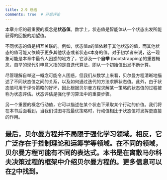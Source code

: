 ```yaml
---
title: 2.9 总结
comments: true  # 开启评论
---
```

本章介绍的最重要的概念是**状态值**。数学上，状态值是智能体从一个状态出发所能获得的回报的期望值。

不同状态的值是相互关联的。例如，状态值$s$的值依赖于其他状态的值，而其他状态的值可能又依赖于更多其他状态或者状态$s$本身的值。对于初学者来说，这一现象可能是本章中最令人困惑的地方了，它涉及一个**自举** (bootstrapping)的重要概念，自举的现代引申意义指的是自迭代算法，即从一个初始值出发不断计算。

尽管理解自举这一概念可能令人困惑，但我们从数学上来看，贝尔曼方程清晰地描述了不同状态值之间的关系，以及如何通过迭代的方法求解状态值。此外，由于状态值可用于评价策略的好坏，因此根据贝尔曼方程求解某一策略的状态值的过程被称为状态评估。状态评估是强化学习算法中的重要步骤。

另一个重要的概念行动值，它可以描述在某个状态下采取某个行动的价值。我们将在本书后面看到，当我们试图寻找最优策略时，行动值相比于状态值将发挥更直接的作用。

最后，贝尔曼方程并不局限于强化学习领域。相反，它广泛存在于控制理论和运筹学等领域。在不同的领域，贝尔曼方程可能有不同的表达式。本书是在离散马尔科夫决策过程的框架中介绍贝尔曼方程的。更多信息可以在[2](https://www.wiley.com/en-cn/Markov+Decision+Processes%3A+Discrete+Stochastic+Dynamic+Programming-p-9780470316887)中找到。
---
